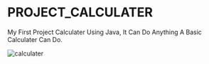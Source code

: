 # PROJECT_CALCULATER
My First Project Calculater Using Java, It Can Do Anything A Basic Calculater Can Do.

![calculater](https://github.com/MUHAMMED-BILAL-KS/PROJECT_CALCULATER/assets/112198429/e2ade03b-6df2-49db-aaf3-a5b766771bd2|width=100)

